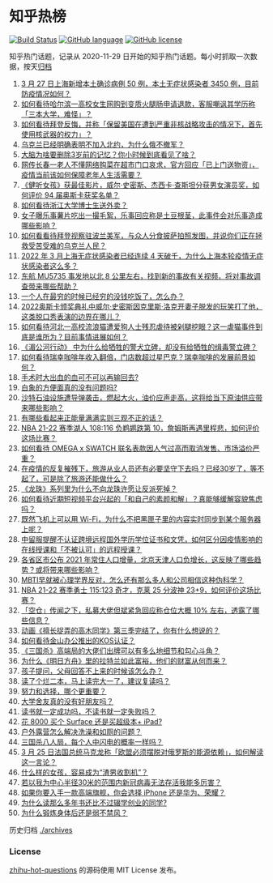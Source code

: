 # 知乎热榜
[![Build Status](https://github.com/ToWeLong/zhihu-hot-questions/workflows/CI/badge.svg)](https://github.com/ToWeLong/zhihu-hot-questions/actions)
[![GitHub language](https://img.shields.io/badge/language-golang-orange.svg)](https://golang.org/)
[![GitHub license](https://img.shields.io/github/license/ToWeLong/zhihu-hot-questions)](https://github.com/ToWeLong/zhihu-hot-questions/blob/main/LICENSE)

知乎热门话题，记录从 2020-11-29 日开始的知乎热门话题。每小时抓取一次数据，按天[归档](./archives)

<!-- BEGIN -->

1. [3 月 27 日上海新增本土确诊病例 50 例，本土无症状感染者 3450 例，目前防疫情况如何？](https://www.zhihu.com/question/524530296)
1. [如何看待哈尔滨一高校女生网购到变质火腿肠申请退款，客服嘲讽其学历称「三本大学，难怪」？](https://www.zhihu.com/question/524482257)
1. [如何看待拜登反悔，并称「保留美国在遭到严重非核战略攻击的情况下，首先使用核武器的权力」？](https://www.zhihu.com/question/524436274)
1. [乌克兰已经明确表明不加入北约，为什么俄不撤军？](https://www.zhihu.com/question/524389446)
1. [大脑为啥要删除3岁前的记忆？你小时候到底看见了啥？](https://www.zhihu.com/question/518355959)
1. [网传长春一老人不懂网络购菜在超市门口哀求，官方回应「已上门送物资」，疫情当前该如何保障老年人生活需要？](https://www.zhihu.com/question/524542184)
1. [《健听女孩》获最佳影片，威尔·史密斯、杰西卡·查斯坦分获男女演员奖，如何评价 94 届奥斯卡获奖名单？](https://www.zhihu.com/question/524530025)
1. [如何看待浙江大学博士生送外卖？](https://www.zhihu.com/question/523946815)
1. [女子曝乐事薯片吃出一撮毛絮，乐事回应称是土豆根茎，此事件会对乐事造成哪些影响？](https://www.zhihu.com/question/524417473)
1. [如何看看待拜登视察驻波兰美军，与众人分食披萨拍照发图，并说你们正在拯救受苦受难的乌克兰人民？](https://www.zhihu.com/question/524282914)
1. [2022 年 3 月上海无症状感染者已经连续 4 天破千，为什么上海本轮疫情无症状感染者这么多？](https://www.zhihu.com/question/524360350)
1. [东航 MU5735 事发地以北 8 公里左右，找到新的事故有关视频，将对事故调查带来哪些帮助？](https://www.zhihu.com/question/524428636)
1. [一个人在最穷的时候已经穷的没钱吃饭了，怎么办？](https://www.zhihu.com/question/492890831)
1. [2022奥斯卡颁奖典礼中威尔·史密斯因克里斯·洛克开妻子脱发的玩笑打了他，这类脱口秀表演的边界在哪儿？](https://www.zhihu.com/question/524563289)
1. [如何看待河北一高校流浪猫遭爱狗人士残忍虐待被剁腿挖眼？这一虐猫事件到底是谁所为？目前事情进展如何？](https://www.zhihu.com/question/524305526)
1. [《湄公河行动》 中为什么给牺牲的警犬立碑，却没有给牺牲的缉毒警立碑？](https://www.zhihu.com/question/268930954)
1. [如何看待瑞幸咖啡年收入翻倍，门店数超过星巴克？瑞幸咖啡的发展前景如何？](https://www.zhihu.com/question/523999423)
1. [手术时大出血的血可不可以再输回去?](https://www.zhihu.com/question/523762495)
1. [白象的方便面真的没有问题吗?](https://www.zhihu.com/question/522358200)
1. [沙特石油设施遭导弹袭击，燃起大火，油价应声走高，这将给当下原油供应带来哪些影响？](https://www.zhihu.com/question/524181146)
1. [有哪些看起来正能量满满实则三观不正的话？](https://www.zhihu.com/question/457031041)
1. [NBA 21-22 赛季湖人 108:116 负鹈鹕跌第 10，詹姆斯再遇里程悲，如何评价这场比赛？](https://www.zhihu.com/question/524528384)
1. [如何看待 OMEGA x SWATCH 联名表款因人气过高而取消发售、市场溢价严重？](https://www.zhihu.com/question/524198195)
1. [在疫情的反复摧残下，旅游从业人员还有必要坚守下去吗？已经30岁了，等不起了，可是除了旅游还能做什么？](https://www.zhihu.com/question/521137094)
1. [《龙珠》系列里为什么不向龙珠许愿让反派死掉？](https://www.zhihu.com/question/277968795)
1. [如何看待近期短视频平台兴起的「和自己的素颜和解」？真能够缓解容貌焦虑吗？](https://www.zhihu.com/question/524026757)
1. [既然飞机上可以用 Wi-Fi，为什么不把黑匣子里的内容实时同步到某个服务器上呢？](https://www.zhihu.com/question/523473211)
1. [中留服提醒不认证跨境远程国外学历学位证书和文凭，如何区分因疫情影响的在线授课和「不被认可」的远程授课？](https://www.zhihu.com/question/523991041)
1. [各省区市公布 2021 年常住人口增量，北京天津人口负增长，这反映了哪些趋势？或将带来哪些影响？](https://www.zhihu.com/question/524538719)
1. [MBTI早就被心理学界反对，怎么还有那么多人和公司相信这种伪科学？](https://www.zhihu.com/question/518751517)
1. [NBA 21-22 赛季勇士 115:123 奇才，克莱 25 分波神 23+9，如何评价这场比赛？](https://www.zhihu.com/question/524527268)
1. [「空仓」传闻之下，私募大佬但斌紧急回应称仓位大概 10% 左右，透露了哪些信息？](https://www.zhihu.com/question/524391500)
1. [动画《擅长捉弄的高木同学》第三季完结了，你有什么想说的？](https://www.zhihu.com/question/524161378)
1. [如何看待金山办公推出的KOS认证？](https://www.zhihu.com/question/523648241)
1. [《三国杀》高端局的大佬们出牌可以有多么地细节和勾心斗角？](https://www.zhihu.com/question/482527716)
1. [为什么《明日方舟》里的拉特兰如此富裕，他们的财富从何而来？](https://www.zhihu.com/question/522485695)
1. [孩子提问，父母回答不上来的时候该怎么办？](https://www.zhihu.com/question/523367441)
1. [读了个烂二本，马上读完大一了，建议复读吗？](https://www.zhihu.com/question/524439841)
1. [努力和选择，哪个更重要？](https://www.zhihu.com/question/520868015)
1. [大学舍友真的没有好朋友吗？](https://www.zhihu.com/question/524534618)
1. [读书就一定成功吗，不读书就一定失败吗？](https://www.zhihu.com/question/524533089)
1. [花 8000 买个 Surface 还是买超级本+ iPad?](https://www.zhihu.com/question/523125687)
1. [户外露营怎么解决洗澡和如厕的问题？](https://www.zhihu.com/question/487878833)
1. [三国杀八人局，每个人中闪电的概率一样吗？](https://www.zhihu.com/question/20838535)
1. [3 月 25 日法国总统马克龙称「欧盟必须摆脱对俄罗斯的能源依赖」，如何解读这一言论？](https://www.zhihu.com/question/524239819)
1. [什么样的女孩，容易成为“渣男收割机”？](https://www.zhihu.com/question/68457437)
1. [若以我为中心半径30米的范围内新冠病毒无法存活我能多厉害？](https://www.zhihu.com/question/524118342)
1. [如果你要入手一款高端旗舰，你会选择 iPhone 还是华为、荣耀？](https://www.zhihu.com/question/522305481)
1. [为什么读那么多年书还比不过辍学创业的同学?](https://www.zhihu.com/question/524382927)
1. [为什么锻炼身体后还是弱不禁风？](https://www.zhihu.com/question/513570412)

<!-- END -->

历史归档 [./archives](./archives)


### License
[zhihu-hot-questions](https://github.com/towelong/zhihu-hot-questions) 的源码使用 MIT License 发布。
